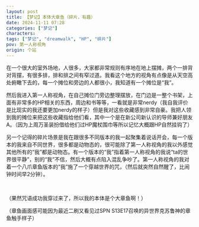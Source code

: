 ```yaml
---
layout: post
title: 【梦记】本体大章鱼（碎片，有趣）
date: 2024-11-11 07:28
categories: ["梦记"]
characters: 
tags: ["梦记", "dreamwalk", "HP", "碎片"]
pov: 第一人称视角
origin: 个站
---
```


在一个很大的室外场地，人很多，大家都非常规则有序地在地上摆摊，两个一排背对背摆，有很多排，排和排之间有窄过道。我看这个地方的视角有点像是从天空高处俯瞰下去的，每一个摊位和旁边的人都很小，我知道有一个摊位是“我”。

然后我进入第一人称视角，在自己摊位门旁边整理摆放，在门边是一整个书架，上面有非常多的HP相关的东西，周边和书等等，一看就是非常nerdy（我自我评价是比现实的我还要更加nerdy的样子）但是我对这些收藏感到非常自豪。我把人领到我的摊位来把这些收藏指给他们看，其中一个是在新公司新认识的导师兼好朋友A。（因为上周万圣装扮借给他们过HP魔杖围巾等所以记忆大概跟HP自然挂钩了）

另一个记得的碎片场景是我在跟很多不同版本的我一起聚集着说话开会，每一个版本的我来自不同世界，很多都是动物态的，很可能除了第一人称视角的我以外感觉其他所有的“我”都是动物态。有一个版本的“我”指着第一人称视角的我说“ta的世界很平静”，别的“我”不信，然后大概有点陷入混乱争吵了。第一人称视角的我对着一个八爪章鱼版本的“我”施了一个穿越世界的咒，（然后就突然自然醒了，比闹钟时间早2分钟）。

<br>

（果然咒语成功我穿过来了，所以我的本体是个大章鱼啊！）

（章鱼画面感可能因为最近二刷又看见过SPN S13E17召唤的异世界克苏鲁神的章鱼触手样子）
